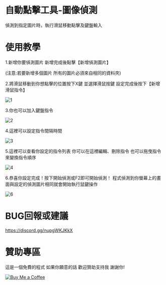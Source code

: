 # 自動點擊工具-圖像偵測

偵測到指定圖片時，執行滑鼠移動點擊及鍵盤輸入

# 使用教學
1.新增你要偵測圖片 新增完成後點擊【新增偵測圖片】

(注意:若要新增多個圖片 所有的圖片必須來自相同的資料夾)

2.將滑鼠移動到你想點擊的位置按下X鍵 並選擇滑鼠按鍵 設定完成後按下【新增滑鼠指令】 

![1](https://github.com/user-attachments/assets/bda2d45a-7211-47a8-8dd5-150367e58da8)

3.你也可以加入鍵盤指令

![2](https://github.com/user-attachments/assets/b834e38d-b935-41dd-ae87-87e9548ce28d)


4.這裡可以設定指令間隔時間

![3](https://github.com/user-attachments/assets/82142aa4-989a-4071-a4dd-0f50f0c19dee)

5.這裡可以查看你設定的指令列表 你可以在這裡編輯、刪除指令 也可以拖曳指令來變換指令順序

![4](https://github.com/user-attachments/assets/abed3d85-0aea-4f72-86f0-10db764ece2f)

6.恭喜你設定完成！按下開始偵測或F2即可開始偵測！
程式偵測到你螢幕上的畫面與設定的偵測圖片相同就會開始執行鼠鍵操作

![6](https://github.com/user-attachments/assets/bc91159f-fef5-416f-8e4b-8e9354b5a870)









# BUG回報或建議
https://discord.gg/nupgWKJKkX

# 贊助專區
這是一個免費的程式 如果你願意的話 歡迎贊助支持我 謝謝你!

[![Buy Me a Coffee](https://www.buymeacoffee.com/assets/img/custom_images/orange_img.png)](https://www.buymeacoffee.com/dreamtv)
